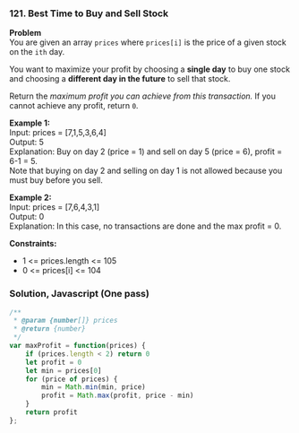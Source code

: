 ### 121. Best Time to Buy and Sell Stock

**Problem**\
You are given an array `prices` where `prices[i]` is the price of a given stock on the `ith` day.

You want to maximize your profit by choosing a **single day** to buy one stock and choosing a **different day in the future** to sell that stock.

Return the *maximum profit you can achieve from this transaction.* If you cannot achieve any profit, return `0`.

**Example 1:**\
Input: prices = [7,1,5,3,6,4]\
Output: 5\
Explanation: Buy on day 2 (price = 1) and sell on day 5 (price = 6), profit = 6-1 = 5.\
Note that buying on day 2 and selling on day 1 is not allowed because you must buy before you sell.

**Example 2:**\
Input: prices = [7,6,4,3,1]\
Output: 0\
Explanation: In this case, no transactions are done and the max profit = 0.

**Constraints:**
- 1 <= prices.length <= 105
- 0 <= prices[i] <= 104

### Solution, Javascript (One pass)
```javascript
/**
 * @param {number[]} prices
 * @return {number}
 */
var maxProfit = function(prices) {
    if (prices.length < 2) return 0
    let profit = 0
    let min = prices[0]
    for (price of prices) {
        min = Math.min(min, price)
        profit = Math.max(profit, price - min)
    }
    return profit
};
```
